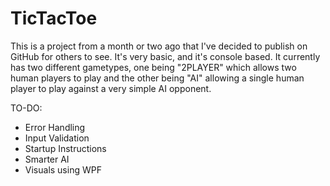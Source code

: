 # TicTacToe

This is a project from a month or two ago that I've decided to publish on GitHub for others to see. It's very basic, and it's console based. It currently has two different gametypes, one being "2PLAYER" which allows two human players to play and the other being "AI" allowing a single human player to play against a very simple AI opponent.

TO-DO:
  - Error Handling
  - Input Validation
  - Startup Instructions
  - Smarter AI
  - Visuals using WPF
